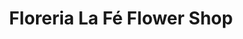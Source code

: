 ---
title: "Floreria La Fé Flower Shop"
url: /norristown/floreria-la-fe-flower-shop/
shop: florist
---